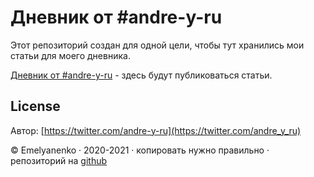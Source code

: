 # Дневник от #andre-y-ru
Этот репозиторий создан для одной цели, чтобы тут хранились мои статьи для моего дневника. 

[Дневник от #andre-y-ru](http://cmd.andre-y-ru.ru/) - здесь будут публиковаться статьи.

## License

Автор: [https://twitter.com/andre-y-ru](https://twitter.com/andre_y_ru)

© Emelyanenko · 2020-2021 · копировать нужно правильно · репозиторий на [github](https://github.com)
